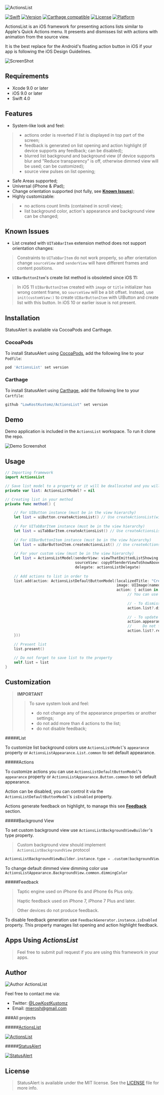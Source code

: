 ![ActionsList](https://assets.gitlab-static.net/ZEBSTER/FrameworksAssets/raw/master/ActionsList/ActionsListHeader.png)

[![Swift](https://img.shields.io/badge/Swift-4.0-orange.svg?style=flat)]()
[![Version](https://img.shields.io/cocoapods/v/ActionsList.svg?style=flat)](http://cocoapods.org/pods/ActionsList)
[![Carthage compatible](https://img.shields.io/badge/Carthage-compatible-4BC51D.svg?style=flat)](https://github.com/Carthage/Carthage)
[![License](https://img.shields.io/cocoapods/l/ActionsList.svg?style=flat)](http://cocoapods.org/pods/ActionsList)
[![Platform](https://img.shields.io/cocoapods/p/ActionsList.svg?style=flat)](http://cocoapods.org/pods/ActionsList)

ActionsList is an iOS framework for presenting actions lists similar to Apple's Quick Actions menu. It presents and dismisses list with actions with animation from the source view.

It is the best replace for the Android's floating action button in iOS if your app is following the iOS Design Guidelines.

![ScreenShot](Assets/ClocksScreenShot.png)

## Requirements

* Xcode 9.0 or later
* iOS 9.0 or later
* Swift 4.0

## Features

* System-like look and feel:

>	- actions order is reverted if list is displayed in top part of the screen;
>	- feedback is generated on list opening and action highlight (if device supports any feedback; can be disabled);
>	- blurred list background and background view (if device supports blur and "Reduce transparency" is off, otherwise dimmed view will be used; can be customized);
>	- source view pulses on list opening;

* Safe Areas supported;
* Universal (iPhone & iPad);
* Change orientation supported (not fully, see [**Known Issues**](#known-issues));
* Highly customizable:

>	- no actions count limits (contained in scroll view);
>	- list background color, action's appearance and background view can be changed;

## Known Issues

* List created with `UITabBarItem` extension method does not support orientation changes:

> Constraints to `UITabBarItem` do not work properly, so after orientation change `sourceView` and `senderView` will have different frames and content positions.

* `UIBarButtonItem`'s create list method is obsoleted since iOS 11:

> In iOS 11 `UIBarButtonItem` created with `image` or `title` initializer has wrong content frame, so `sourceView` will be a bit offset. Instead, use `init(customView:)` to create `UIBarButtonItem` with UIButton and create list with this button. In iOS 10 or earlier issue is not present.

## Installation

StatusAlert is available via CocoaPods and Carthage.

### CocoaPods

To install StatusAlert using [CocoaPods](http://cocoapods.org), add the following line to your `Podfile`:

```ruby
pod 'ActionsList' set version
```

### Carthage

To install StatusAlert using [Carthage](https://github.com/Carthage/Carthage), add the following line to your `Cartfile`:

```ruby
github "LowKostKustomz/ActionsList" set version
```

## Demo

Demo application is included in the `ActionsList` workspace. To run it clone the repo.

![Demo Screenshot](Assets/DemoScreenshot.png)

## Usage

```swift
// Importing framework
import ActionsList

// Save list model to a property or it will be deallocated and you will have no ability to control it outside of the scope list was created in
private var list: ActionsListModel? = nil

// Creating list in your method
private func method() {

	// For UIButton instance (must be in the view hierarchy)
	let list = uiButton.createActionsList() // Use createActionsList(withDelegate:) if needed
	
	// For UITabBarItem instance (must be in the view hierarchy)
	let list = uiTabBarItem.createActionsList() // Use createActionsList(withDelegate:) if needed
	
	// For UIBarButtonItem instance (must be in the view hierarchy)
	let list = uiBarButtonItem.createActionsList() // Use createActionsList(withColor:font:delegate:) if needed
	
	// For your custom view (must be in the view hierarchy)
	let list = ActionsListModel(senderView: viewThatEmittedListShowing, 
							    sourceView: copyOfSenderViewToShowAboveBackgroundView, 
							    delegate: actionsListDelegate)
	
	// Add actions to list in order to 
	list.add(action: ActionsListDefaultButtonModel(localizedTitle: "Create Alarm",
	                                               image: UIImage(named: "Alarm clock"),
	                                               action: { action in
		                                                // You can use action's list property to control it
		                                               
		                                                // - To dismiss
		                                                action.list?.dismiss()
		                                                
		                                                // - To update action appearance
		                                                action.appearance.//anything
		                                                //     Do not forget to reload actions to apply changes
		                                                action.list?.reloadActions()
	}))
	
	// Present list
	list.present()
	
	// Do not forget to save list to the property
	self.list = list
}
```

## Customization

> **IMPORTANT**
> > To save system look and feel:
> > 
> > - do not change any of the appearance properties or another settings;
> > - do not add more than 4 actions to the list;
> > - do not disable feedback;

#####List

To customize list background colors use `ActionsListModel`'s `appearance` property or `ActionsListAppearance.List.common` to set default appearance.

#####Actions

To customize actions you can use `ActionsListDefaultButtonModel`'s `appearance` property or `ActionsListAppearance.Button.common` to set default appearance.

Action can be disabled, you can control it via the `ActionsListDefaultButtonModel`'s `isEnabled` property.

Actions generate feedback on highlight, to manage this see [**Feedback**](#feedback) section.

#####Background View

To set custom background view use `ActionsListBackgroundViewBuilder`'s type property.
> Custom background view should implement `ActionsListBackgroundView` protocol

```swift
ActionsListBackgroundViewBuilder.instance.type = .custom(backgroundView: customBackgroundView)
```

To change default dimmed view dimming color use `ActionsListAppearance.BackgroundView.common.dimmingColor`

#####Feedback

> Taptic engine used on iPhone 6s and iPhone 6s Plus only.
> 
> Haptic feedback used on iPhone 7, iPhone 7 Plus and later.
> 
> Other devices do not produce feedback.

To disable feedback generation use `FeedbackGenerator.instance.isEnabled` property. This property manages list opening and action highlight feedback.

## Apps Using _ActionsList_

> Feel free to submit pull request if you are using this framework in your apps.

## Author

![Author ActionsList](https://assets.gitlab-static.net/ZEBSTER/FrameworksAssets/raw/master/ActionsList/ActionsListAuthor.png)

Feel free to contact me via:

* Twitter: 	[@LowKostKustomz](https://twitter.com/LowKostKustomz)
* Email:	[mierosh@gmail.com](mierosh@gmail.com)

###All projects

#####[ActionsList](https://github.com/LowKostKustomz/ActionsList)

[![ActionsList](https://assets.gitlab-static.net/ZEBSTER/FrameworksAssets/raw/master/ActionsList/ActionsListHeader.png)](https://github.com/LowKostKustomz/ActionsList)

#####[StatusAlert](https://github.com/LowKostKustomz/StatusAlert)

[![StatusAlert](https://assets.gitlab-static.net/ZEBSTER/FrameworksAssets/raw/master/StatusAlert/StatusAlertHeader.png)](https://github.com/LowKostKustomz/StatusAlert)

## License

> StatusAlert is available under the MIT license. See the [LICENSE](https://github.com/LowKostKustomz/ActionsList/blob/master/LICENSE) file for more info.
